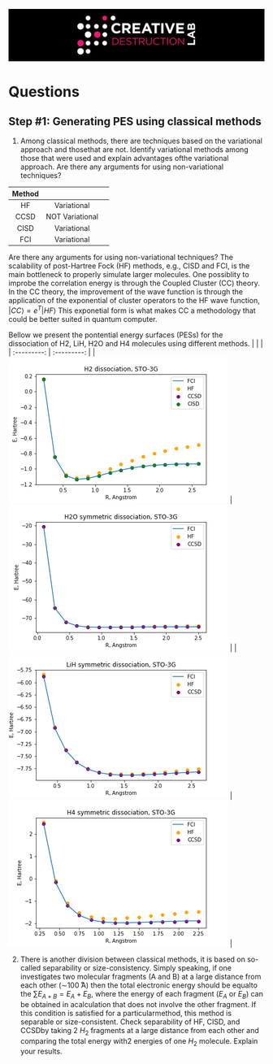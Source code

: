 ![CDL 2020 Cohort Project](../figures/CDL_logo.jpg)


# Questions 

## Step #1: Generating PES using classical methods
1. Among classical methods, there are techniques based on the variational approach and thosethat are not.  Identify variational methods among those that were used and explain advantages ofthe variational approach.  Are there any arguments for using non-variational techniques?

| Method |                 |   |
|:------:|:---------------:|:-:|
|   HF   |   Variational   |   |
|  CCSD  | NOT Variational |   |
|  CISD  |   Variational   |   |
|   FCI  |   Variational   |   |

Are there any arguments for using non-variational techniques?
The scalability of post-Hartree Fock (HF) methods, e.g., CISD and FCI, is the main bottleneck to properly simulate larger molecules. 
One possiblity to improbe the correlation energy is through the Coupled Cluster (CC) theory.
In the CC theory, the improvement of the wave function is through the application of the exponential of cluster operators  to the HF wave function, $| CC \rangle = e^{T}| HF \rangle$ 
This exponetial form is what makes CC a methodology that could be better suited in quantum computer.

<!---
Coupled cluster (CC) theory provides a compelling framework of approximate infinite-order perturbation theory, in the form of an exponential of cluster operators describing the true quantum many-body effects of the electronic wave function at a computational cost that, despite being significantly more expensive than DFT, scales polynomially with system size. 
-->

Bellow we present the pontential energy surfaces (PESs) for the dissociation of H2, LiH, H2O and H4 molecules using different methods.
|  |  | 
| :---------: | :---------: |
| ![Unsolved Graph](./resources/plots_task1/h2_dissociation.png)  | ![Unsolved Graph](./resources/plots_task1/h2o_dissociation.png) |
| ![Unsolved Graph](./resources/plots_task1/lih_dissociation.png) | ![Unsolved Graph](./resources/plots_task1/h4_dissociation.png) |


2. There is another division between classical methods, it is based on so-called separability or size-consistency.   Simply speaking, if one investigates two molecular fragments (A and B) at a large distance from each other (∼100 ̊A) then the total electronic energy should be equalto the $\sum E_{A+B}=E_{A}+E_{B}$, where the energy of each fragment ($E_{A}$ or $E_{B}$) can be obtained in acalculation that does not involve the other fragment.  If this condition is satisfied for a particularmethod, this method is separable or size-consistent.  Check separability of HF, CISD, and CCSDby taking 2 $H_{2}$ fragments at a large distance from each other and comparing the total energy with2 energies of one $H_{2}$ molecule.  Explain your results.



